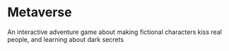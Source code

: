 # Metaverse

An interactive adventure game about making fictional characters kiss real people, and learning about dark secrets